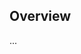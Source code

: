 <!-- Note: Please must use one of our issue templates to file an issue! 🛑 -->
<!-- 👉 https://github.com/JoshuaKGoldberg/mock-react-redux/issues/new/choose 👈 -->
<!-- **Issues that should have been filed with a template will be closed without action, and we will ask you to use a template.** -->

<!-- This blank issue template is only for issues that don't fit any of the templates. -->

## Overview

...
